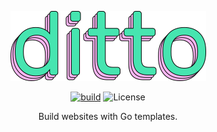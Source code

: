 <div align="center">

![ditto](https://github.com/eastcitysoftware/ditto/blob/assets/ditto.png?raw=true)

[![build](https://github.com/eastcitysoftware/ditto/actions/workflows/build.yml/badge.svg)](https://github.com/eastcitysoftware/ditto/actions/workflows/build.yml)
![License](https://img.shields.io/github/license/eastcitysoftware/ditto)

Build websites with Go templates.
</div>
